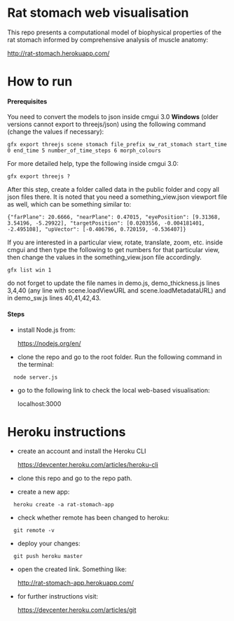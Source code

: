 # Rat stomach web visualisation

This repo presents a computational model of biophysical properties of the rat stomach informed by comprehensive analysis of muscle anatomy:

http://rat-stomach.herokuapp.com/

# How to run

#### Prerequisites

You need to convert the models to json inside cmgui 3.0 **Windows** (older versions cannot export to threejs/json) using the following command (change the values if necessary):

```
gfx export threejs scene stomach file_prefix sw_rat_stomach start_time 0 end_time 5 number_of_time_steps 6 morph_colours
```
For more detailed help, type the following inside cmgui 3.0:

```
gfx export threejs ?
```

After this step, create a folder called data in the public folder and copy all json files there. It is noted that you need a something_view.json viewport file as well, which can be something similar to:

```
{"farPlane": 20.6666, "nearPlane": 0.47015, "eyePosition": [9.31368, 3.54196, -5.29922], "targetPosition": [0.0203556, -0.004181401, -2.495108], "upVector": [-0.406796, 0.720159, -0.536407]}
```

If you are interested in a particular view, rotate, translate, zoom, etc. inside cmgui and then type the following to get numbers for that particular view, then change the values in the something_view.json file accordingly.

```
gfx list win 1
```

do not forget to update the file names in demo.js, demo_thickness.js lines 3,4,40 (any line with scene.loadViewURL and scene.loadMetadataURL) and in demo_sw.js lines 40,41,42,43.

#### Steps

- install Node.js from:

  https://nodejs.org/en/

- clone the repo and go to the root folder. Run the following command in the terminal:

```
  node server.js 
```

- go to the following link to check the local web-based visualisation:
  
  localhost:3000
  
  
# Heroku instructions

- create an account and install the Heroku CLI
  
  https://devcenter.heroku.com/articles/heroku-cli
  
- clone this repo and go to the repo path. 
  
- create a new app:
  
```
  heroku create -a rat-stomach-app
```

- check whether remote has been changed to heroku:

```
  git remote -v
```

- deploy your changes:

```
  git push heroku master
```

- open the created link. Something like:

  http://rat-stomach-app.herokuapp.com/

- for further instructions visit:

  https://devcenter.heroku.com/articles/git
